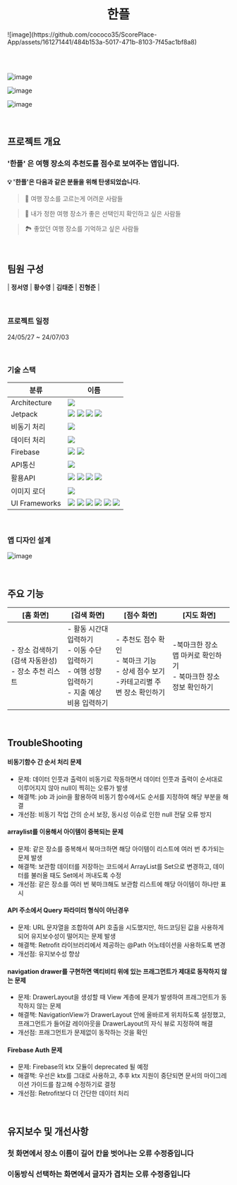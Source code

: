 <h1 align="center">
한플
</h1>
<p align="center">
</p>
![image](https://github.com/cococo35/ScorePlace-App/assets/161271441/484b153a-5017-471b-8103-7f45ac1bf8a8)

<br/><br/>

![image](https://github.com/cococo35/ScorePlace-App/assets/161271441/85868319-6f94-4498-a712-0f86e400d0a7)

![image](https://github.com/cococo35/ScorePlace-App/assets/161271441/eae24f2b-65a4-4299-a648-6a277474c462)

![image](https://github.com/cococo35/ScorePlace-App/assets/161271441/e2052817-004d-47a6-871c-004ee908d394)

<br/>

## 프로젝트 개요
### '한플' 은 여행 장소의 추천도를 점수로 보여주는 앱입니다.

#### 💡 '한플'은 다음과 같은 분들을 위해 탄생되었습니다.

> 📸 여행 장소를 고르는게 어려운 사람들
> 

> 🌟 내가 정한 여행 장소가 좋은 선택인지 확인하고 싶은 사람들
> 

> 🏞 좋았던 여행 장소를 기억하고 싶은 사람들
> 

<br/>

## 팀원 구성

| **정서영** | **황수영** | **김태준** | **진형준** |

<br/>

### 프로젝트 일정
24/05/27 ~ 24/07/03

<br/>

### 기술 스택
| 분류 | 이름 |
| --- | --- |
| Architecture | <img src="https://img.shields.io/badge/MVVM-FDECC8"> |
| Jetpack | <img src="https://img.shields.io/badge/ViewModel-2C593F"> <img src="https://img.shields.io/badge/LiveData-373737"> <img src="https://img.shields.io/badge/LifeCycle-373737"> <img src="https://img.shields.io/badge/ViewBinding-5A5A5A"> |
| 비동기 처리 | <img src="https://img.shields.io/badge/Coroutine-29456C"> |
| 데이터 처리 | <img src="https://img.shields.io/badge/SharedPreferences-69314C"> |
| Firebase | <img src="https://img.shields.io/badge/Authentication-4285F4"> <img src="https://img.shields.io/badge/Firestore-854C1D"> |
| API통신 | <img src="https://img.shields.io/badge/Retrofit-373737">  |
| 활용API | <img src="https://img.shields.io/badge/https://dapi.kakao.com-FFCD00"> <img src="https://img.shields.io/badge/http://openapi.seoul.go.kr:8088/-492F64"> <img src="https://img.shields.io/badge/https://api.openweathermap.org/data/2.5/air_pollution/-373737"> <img src="https://img.shields.io/badge/https://api.openweathermap.org/data/2.5/-492F64">      |
| 이미지 로더 | <img src="https://img.shields.io/badge/Glide-18BED4">  |
| UI Frameworks | <img src="https://img.shields.io/badge/Fragment-492f64"> <img src="https://img.shields.io/badge/RecyclerViewAdapter-6e3630"> <img src="https://img.shields.io/badge/ListAdapter-373737"> <img src="https://img.shields.io/badge/Navigation Drawer-89632a">  <img src="https://img.shields.io/badge/Bottomsheet-492f64"> <img src="https://img.shields.io/badge/Splash-28456c"> 

<br/>

### 앱 디자인 설계
![image](https://github.com/cococo35/ScorePlace-App/assets/161271441/32c925c4-6668-4c82-bb10-6f76833ca883)

<br/>

## 주요 기능

| [홈 화면] | [검색 화면] | [점수 화면] | [지도 화면] |
| --- | --- | --- | --- |
| - 장소 검색하기(검색 자동완성)<br>- 장소 추천 리스트  | - 활동 시간대 입력하기<br>- 이동 수단 입력하기<br>- 여행 성향 입력하기<br>- 지출 예상 비용 입력하기<br> | - 추천도 점수 확인<br>- 북마크 기능<br>- 상세 점수 보기<br>-카테고리별 주변 장소 확인하기 | -북마크한 장소 맵 마커로 확인하기<br>- 북마크한 장소 정보 확인하기 |

<br/>

## TroubleShooting

#### 비동기함수 간 순서 처리 문제
- 문제: 데이터 인풋과 출력이 비동기로 작동하면서 데이터 인풋과 출력이 순서대로 이루어지지 않아 null이 찍히는 오류가 발생
- 해결책: job 과 join을 활용하여 비동기 함수에서도 순서를 지정하여 해당 부분을 해결
- 개선점:  비동기 작업 간의 순서 보장, 동시성 이슈로 인한 null 전달 오류 방지

#### arraylist를 이용해서 아이템이 중복되는 문제
- 문제: 같은 장소를 중복해서 북마크하면 해당 아이템이 리스트에 여러 번 추가되는 문제 발생
- 해결책: 보관함 데이터를 저장하는 코드에서 ArrayList를 Set으로 변경하고, 데이터를 불러올 때도 Set에서 꺼내도록 수정
- 개선점: 같은 장소를 여러 번 북마크해도 보관함 리스트에 해당 아이템이 하나만 표시

#### API 주소에서 Query 파라미터 형식이 아닌경우
- 문제: URL 문자열을 조합하여 API 호출을 시도했지만, 하드코딩된 값을 사용하게 되어 유지보수성이 떨어지는 문제 발생
- 해결책: Retrofit 라이브러리에서 제공하는 @Path 어노테이션을 사용하도록 변경
- 개선점: 유지보수성 향상

#### navigation drawer를 구현하면 액티비티 위에 있는 프래그먼트가 제대로 동작하지 않는 문제
- 문제: DrawerLayout을 생성할 때 View 계층에 문제가 발생하여 프래그먼트가 동작하지 않는 문제
- 해결책: NavigationView가 DrawerLayout 안에 올바르게 위치하도록 설정했고, 프래그먼트가 들어갈 레이아웃을 DrawerLayout의 자식 뷰로 지정하여 해결
- 개선점: 프래그먼트가 문제없이 동작하는 것을 확인

#### Firebase Auth 문제
- 문제: Firebase의 ktx 모듈이 deprecated 될 예정
- 해결책: 우선은 ktx를 그대로 사용하고, 추후 ktx 지원이 중단되면 문서의 마이그레이션 가이드를 참고해 수정하기로 결정
- 개선점: Retrofit보다 더 간단한 데이터 처리

<br/>

## 유지보수 및 개선사항

### 첫 화면에서 장소 이름이 길어 칸을 벗어나는 오류 수정중입니다
### 이동방식 선택하는 화면에서 글자가 겹치는 오류 수정중입니다
